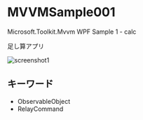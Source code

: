 # MVVMSample001
Microsoft.Toolkit.Mvvm WPF Sample 1 - calc

足し算アプリ

![screenshot1](https://user-images.githubusercontent.com/81235941/115358971-2a16d480-a1f9-11eb-8f0f-86b7e208bee8.png)

## キーワード

* ObservableObject
* RelayCommand
